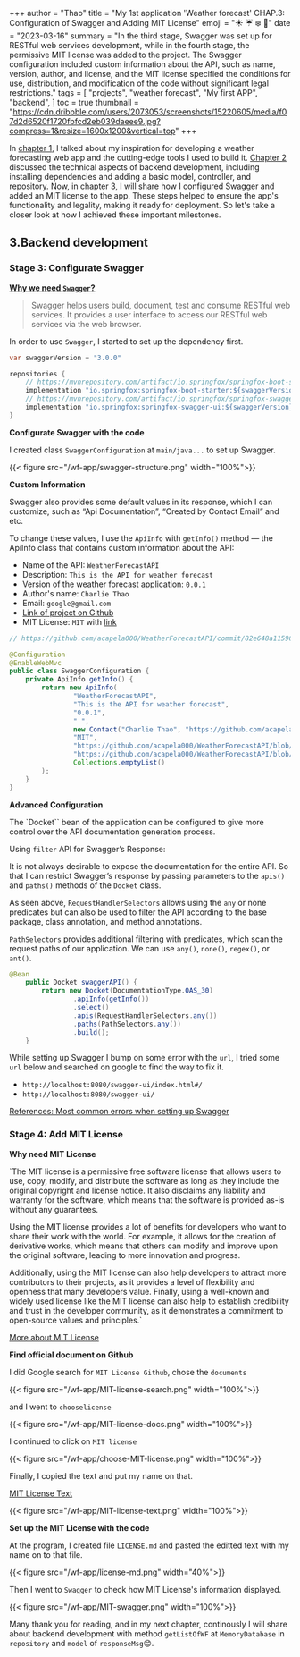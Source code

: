 +++
author = "Thao"
title = "My 1st application 'Weather forecast' CHAP.3: Configuration of Swagger and Adding MIT License"
emoji = ":sunny:  :umbrella:  :snowflake:  :leaves:"
date = "2023-03-16"
summary = "In the third stage, Swagger was set up for RESTful web services development, while in the fourth stage, the permissive MIT license was added to the project. The Swagger configuration included custom information about the API, such as name, version, author, and license, and the MIT license specified the conditions for use, distribution, and modification of the code without significant legal restrictions."
tags = [
    "projects",
    "weather forecast",
    "My first APP",
    "backend",
]
toc = true
thumbnail = "https://cdn.dribbble.com/users/2073053/screenshots/15220605/media/f07d2d6520f1720fbfcd2eb039daeee9.jpg?compress=1&resize=1600x1200&vertical=top"
+++


In [chapter 1](https://whatisthaodoing.today/post/my-1st-application-weather-forecast-chap.1-initializing-a-project/), I talked about my inspiration for developing a weather forecasting web app and the cutting-edge tools I used to build it. [Chapter 2](https://whatisthaodoing.today/post/my-1st-application-weather-forecast-chap.2-installing-dependencies-and-adding-basic-model-controller-repository/) discussed the technical aspects of backend development, including installing dependencies and adding a basic model, controller, and repository. Now, in chapter 3, I will share how I configured Swagger and added an MIT license to the app. These steps helped to ensure the app's functionality and legality, making it ready for deployment. So let's take a closer look at how I achieved these important milestones.

## 3.Backend development

### Stage 3: Configurate Swagger

**[Why we need `Swagger`?]()**

> Swagger helps users build, document, test and consume RESTful web services. It provides a user interface to access our RESTful web services via the web browser.

In order to use `Swagger`, I started to set up the dependency first.

```java
var swaggerVersion = "3.0.0"

repositories {
	// https://mvnrepository.com/artifact/io.springfox/springfox-boot-starter
	implementation "io.springfox:springfox-boot-starter:${swaggerVersion}"
	// https://mvnrepository.com/artifact/io.springfox/springfox-swagger-ui
	implementation "io.springfox:springfox-swagger-ui:${swaggerVersion}"
}
```
**Configurate Swagger with the code**

I created class `SwaggerConfiguration` at `main/java...` to set up Swagger.

{{< figure src="/wf-app/swagger-structure.png" width="100%">}}

**Custom Information**

Swagger also provides some default values in its response, which I can customize, such as “Api Documentation”, “Created by Contact Email” and etc.

To change these values, I use the `ApiInfo` with `getInfo()` method — the ApiInfo class that contains custom information about the API:

- Name of the API: `WeatherForecastAPI`
- Description: `This is the API for weather forecast`
- Version of the weather forecast application: `0.0.1`
- Author's name: `Charlie Thao`
- Email: `google@gmail.com`
- [Link of project on Github](https://github.com/acapela000/WeatherForecastAPI)
- MIT License: `MIT` with [link](https://github.com/acapela000/WeatherForecastAPI/blob/master/LICENSE.md)
```java
// https://github.com/acapela000/WeatherForecastAPI/commit/82e648a11596856fa43a65bb41b9e66005ee5a6d

@Configuration
@EnableWebMvc
public class SwaggerConfiguration {
    private ApiInfo getInfo() {
        return new ApiInfo(
                "WeatherForecastAPI",
                "This is the API for weather forecast",
                "0.0.1",
                " ",
                new Contact("Charlie Thao", "https://github.com/acapela000/WeatherForecastAPI", "google@gmail.com"),
                "MIT",
                "https://github.com/acapela000/WeatherForecastAPI/blob/main/LICENSE.md",
                "https://github.com/acapela000/WeatherForecastAPI/blob/master/LICENSE.md",
                Collections.emptyList()
        );
    }
}

```

**Advanced Configuration**

The `Docket`` bean of the application can be configured to give more control over the API documentation generation process.

Using `filter` API for Swagger’s Response:

It is not always desirable to expose the documentation for the entire API. So that I can restrict Swagger’s response by passing parameters to the `apis()` and `paths()` methods of the `Docket` class.

As seen above, `RequestHandlerSelectors` allows using the `any` or none predicates but can also be used to filter the API according to the base package, class annotation, and method annotations.

`PathSelectors` provides additional filtering with predicates, which scan the request paths of our application. We can use `any()`, `none()`, `regex()`, or `ant()`.

<!-- In the example below, we will instruct Swagger to include only controllers from a particular package, with specific paths, using the `ant()` predicate: 
```java
@Bean
public Docket api() {                
    return new Docket(DocumentationType.SWAGGER_2)          
      .select()                                       
      .apis(RequestHandlerSelectors.basePackage("com.baeldung.web.controller"))
      .paths(PathSelectors.ant("/foos/*"))                     
      .build();
}
```
-->

```java
@Bean
    public Docket swaggerAPI() {
        return new Docket(DocumentationType.OAS_30)
                .apiInfo(getInfo())
                .select()
                .apis(RequestHandlerSelectors.any())
                .paths(PathSelectors.any())
                .build();
    }

```
While setting up Swagger I bump on some error with the `url`, I tried some `url` below and searched on google to find the way to fix it.

- `http://localhost:8080/swagger-ui/index.html#/`
- `http://localhost:8080/swagger-ui/`

[References: Most common errors when setting up Swagger](https://docs.bmc.com/docs/ars2105/troubleshooting-issues-when-using-swagger-as-a-rest-api-client-1002225210.html)


### Stage 4: Add MIT License

**Why need MIT License**

`The MIT license is a permissive free software license that allows users to use, copy, modify, and distribute the software as long as they include the original copyright and license notice. It also disclaims any liability and warranty for the software, which means that the software is provided as-is without any guarantees.

Using the MIT license provides a lot of benefits for developers who want to share their work with the world. For example, it allows for the creation of derivative works, which means that others can modify and improve upon the original software, leading to more innovation and progress.

Additionally, using the MIT license can also help developers to attract more contributors to their projects, as it provides a level of flexibility and openness that many developers value. Finally, using a well-known and widely used license like the MIT license can also help to establish credibility and trust in the developer community, as it demonstrates a commitment to open-source values and principles.`

[More about MIT License](https://opensource.org/license/mit/)

**Find official document on Github**

I did Google search for `MIT License Github`, chose the `documents`

{{< figure src="/wf-app/MIT-license-search.png" width="100%">}} 

and I went to `chooselicense`

{{< figure src="/wf-app/MIT-license-docs.png" width="100%">}}

I continued to click on `MIT license`

{{< figure src="/wf-app/choose-MIT-license.png" width="100%">}}

Finally, I copied the text and put my name on that.

[MIT License Text](https://choosealicense.com/licenses/mit/)

{{< figure src="/wf-app/MIT-license-text.png" width="100%">}}

**Set up the MIT License with the code**

At the program, I created file `LICENSE.md` and pasted the editted text with my name on to that file.

{{< figure src="/wf-app/license-md.png" width="40%">}}

Then I went to `Swagger` to check how MIT License's information displayed. 

{{< figure src="/wf-app/MIT-swagger.png" width="100%">}}

Many thank you for reading, and in my next chapter, continously I will share about backend development with method `getListOfWF` at `MemoryDatabase` in `repository` and `model` of `responseMsg`:blush:.